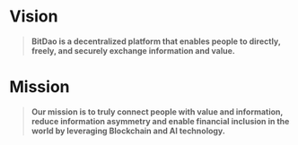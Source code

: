 # Vision

> **BitDao is a decentralized platform that enables people to directly, freely, and securely exchange information and value.** 

# Mission

> **Our mission is to truly connect people with value and information, reduce information asymmetry and enable financial inclusion in the world by leveraging Blockchain and AI technology.**


